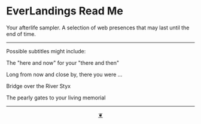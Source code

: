# EverLandings Read Me

Your afterlife sampler. A selection of web presences that may last until the end of time.

***

Possible subtitles might include:

The "here and now" for your "there and then"

Long from now and close by, there you were ...

Bridge over the River Styx

The pearly gates to your living memorial

***

<center title="You have reached the end of the line" ><a title="Return to top" href="javascript:window.scrollTo(0,0);" class=aDingbat > ❦ </a></center>